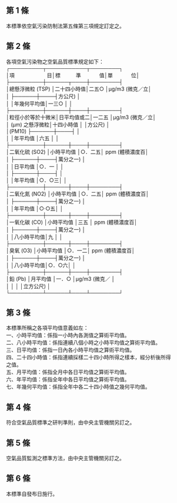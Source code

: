第 1 條
-------
本標準依空氣污染防制法第五條第三項規定訂定之。

第 2 條
-------
各項空氣污染物之空氣品質標準規定如下：                            
┌─────────┬───────────┬────────┐  
│項　  　　　　　目│標　　　準　  　　  值│單　　  　    位│  
├─────────┼──────┬────┼────────┤  
│總懸浮微粒 (TSP)  │二十四小時值│二五○  │μg/m3 (微克／立│  
│                  ├──────┼────┤方公尺)         │  
│                  │年幾何平均值│一三○  │                │  
├─────────┼──────┼────┼────────┤  
│粒徑小於等於十微米│日平均值或二│一二五  │μg/m3 (微克／立│  
│ (μm)  之懸浮微粒│十四小時值  │        │方公尺)         │  
│(PM10)            ├──────┼────┤                │  
│                  │年平均值    │六五    │                │  
├─────────┼──────┼────┼────────┤  
│二氧化硫 (SO2)    │小時平均值  │○．二五│ ppm (體積濃度百│  
│                  ├──────┼────┤萬分之一)       │  
│                  │日平均值    │○．一  │                │  
│                  ├──────┼────┤                │  
│                  │年平均值    │○．○三│                │  
├─────────┼──────┼────┼────────┤  
│二氧化氮 (NO2)    │小時平均值  │○．二五│ ppm (體積濃度百│  
│                  ├──────┼────┤萬分之一)       │  
│                  │年平均值    │○‧○五│                │  
├─────────┼──────┼────┼────────┤  
│一氧化碳 (CO)     │小時平均值  │三五    │ ppm (體積濃度百│  
│                  ├──────┼────┤萬分之一)       │  
│                  │八小時平均值│九      │                │  
├─────────┼──────┼────┼────────┤  
│臭氧 (O3)         │小時平均值  │○．一二│ ppm (體積濃度百│  
│                  ├──────┼────┤萬分之一)       │  
│                  │八小時平均值│○．○六│                │  
├─────────┼──────┼────┼────────┤  
│鉛 (Pb)           │月平均值    │一．○  │μg/m3 (微克／  │  
│                  │            │        │立方公尺)       │  
└─────────┴──────┴────┴────────┘

第 3 條
-------
本標準所稱之各項平均值意義如左：  
一、小時平均值：係指一小時內各測值之算術平均值。  
二、八小時平均值：係指連續八個小時之小時平均值之算術平均值。  
三、日平均值：係指一日內各小時平均值之算術平均值。  
四、二十四小時值：係指連續採樣二十四小時所得之樣本，經分析後所得  
    之值。  
五、月平均值：係指全月中各日平均值之算術平均值。  
六、年平均值：係指全年中各日平均值之算術平均值。  
七、年幾何平均值：係指全年中各二十四小時值之幾何平均值。

第 4 條
-------
符合空氣品質標準之研判準則，由中央主管機關另訂之。

第 5 條
-------
空氣品質監測之標準方法，由中央主管機關另訂之。

第 6 條
-------
本標準自發布日施行。

